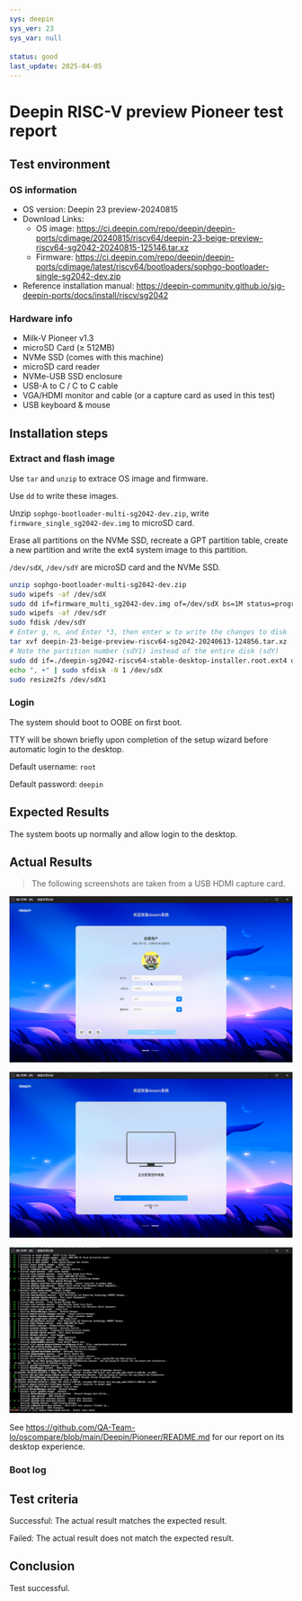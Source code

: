 ```yaml
---
sys: deepin
sys_ver: 23
sys_var: null

status: good
last_update: 2025-04-05
---
```


# Deepin RISC-V preview Pioneer test report

## Test environment

### OS information

- OS version: Deepin 23 preview-20240815
- Download Links:
    - OS image: https://ci.deepin.com/repo/deepin/deepin-ports/cdimage/20240815/riscv64/deepin-23-beige-preview-riscv64-sg2042-20240815-125146.tar.xz
    - Firmware: https://ci.deepin.com/repo/deepin/deepin-ports/cdimage/latest/riscv64/bootloaders/sophgo-bootloader-single-sg2042-dev.zip
- Reference installation manual: https://deepin-community.github.io/sig-deepin-ports/docs/install/riscv/sg2042

### Hardware info

- Milk-V Pioneer v1.3
- microSD Card (≥ 512MB)
- NVMe SSD (comes with this machine)
- microSD card reader
- NVMe-USB SSD enclosure
- USB-A to C / C to C cable
- VGA/HDMI monitor and cable (or a capture card as used in this test)
- USB keyboard & mouse

## Installation steps

### Extract and flash image

Use `tar` and `unzip` to extrace OS image and firmware.

Use `dd` to write these images.

Unzip `sophgo-bootloader-multi-sg2042-dev.zip`, write `firmware_single_sg2042-dev.img` to microSD card.

Erase all partitions on the NVMe SSD, recreate a GPT partition table, create a new partition and write the ext4 system image to this partition.

`/dev/sdX`, `/dev/sdY` are microSD card and the NVMe SSD.

```bash
unzip sophgo-bootloader-multi-sg2042-dev.zip
sudo wipefs -af /dev/sdX
sudo dd if=firmware_multi_sg2042-dev.img of=/dev/sdX bs=1M status=progress
sudo wipefs -af /dev/sdY
sudo fdisk /dev/sdY
# Enter g, n, and Enter *3, then enter w to write the changes to disk
tar xvf deepin-23-beige-preview-riscv64-sg2042-20240613-124856.tar.xz
# Note the partition number (sdY1) instead of the entire disk (sdY)
sudo dd if=./deepin-sg2042-riscv64-stable-desktop-installer.root.ext4 of=/dev/sdY1 bs=4M status=progress
echo ", +" | sudo sfdisk -N 1 /dev/sdX
sudo resize2fs /dev/sdX1
```

### Login

The system should boot to OOBE on first boot.

TTY will be shown briefly upon completion of the setup wizard before automatic login to the desktop.

Default username: `root`

Default password: `deepin`

## Expected Results

The system boots up normally and allow login to the desktop.

## Actual Results

> The following screenshots are taken from a USB HDMI capture card.

![](image/2025-01-25-01-42-43.png)

![](image/2025-01-25-01-50-13.png)

![](image/2025-01-25-01-50-21.png)

See https://github.com/QA-Team-lo/oscompare/blob/main/Deepin/Pioneer/README.md for our report on its desktop experience.

### Boot log

## Test criteria

Successful: The actual result matches the expected result.

Failed: The actual result does not match the expected result.

## Conclusion

Test successful.